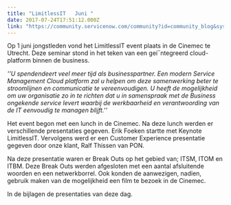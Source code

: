 ```yaml
---
title: "LimitlessIT   Juni "
date: 2017-07-24T17:51:12.000Z
link: "https://community.servicenow.com/community?id=community_blog&sys_id=607c22e1dbd0dbc01dcaf3231f961941"
---
```

<p> Op 1 juni jongstleden vond het LimitlessIT event plaats in de Cinemec te Utrecht. Deze seminar stond in het teken van een geí¯ntegreerd cloud-platform binnen de business. </p><p></p><p><em>''U spendendeert veel meer tijd als businesspartner. Een modern Service Management Cloud platform zal u helpen om deze samenwerking beter te stroomlijnen en communicatie te vereenvoudigen. U heeft de mogelijkheid om uw organisatie zo in te richten dat u in samenspraak met de Business ongekende service levert waarbij de werkbaarheid en verantwoording van de IT eenvoudig te managen blijft.''</em></p><p></p><p>Het event begon met een lunch in de Cinemec. Na deze lunch werden er verschillende presentaties gegeven. Erik Foeken startte met Keynote LimitlessIT. Vervolgens werd er een Customer Experience presentatie gegeven door onze klant, Ralf Thissen van PON. </p><p>Na deze presentatie waren er Break Outs op het gebied van; ITSM, ITOM en ITBM. Deze Break Outs werden afgesloten met een aantal afsluitende woorden en een netwerkborrel. Ook konden de aanwezigen, nadien, gebruik maken van de mogelijkheid een film te bezoek in de Cinemec.</p><p></p><p>In de bijlagen de presentaties van deze dag.</p>